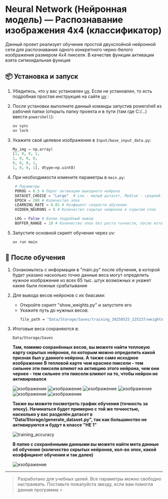 # Neural Network (Нейронная модель) — Распознавание изображения 4x4 (классификатор)

Данный проект реализует обучение простой двухслойной нейронной сети для распознавания одного конкретного черно-белого изображения размером 4x4 пикселя. В качестве функции активации взята сигмоидальная функция

## 📦 Установка и запуск

1. Убедитесь, что у вас установлен [uv](https://github.com/astral-sh/uv). Если не установлен, то есть подробная простая инструкция на сайте [uv](https://docs.astral.sh/uv/getting-started/installation/) :

2. После установки выполните данный команды запустив powershell из рабочей папки (открыть папку проекта и в пути (там где C:/...) ввести `powershell`):
    ```bash
    uv sync
    uv lock
    ```

3. Укажите своё целевое изображение в `Input/base_input_data.py`:
    ```python
    My_img = np.array(
   [1, 0, 0, 1,
    1, 0, 0, 0,
    0, 0, 0, 1,
    1, 0, 0, 1], dtype=np.uint8)
    ```

4. При необходимости измените параметры в `main.py`:
   ```python
    # Параметры
    POROG = 0.5 # Порог активации выходного нейрона
    DATASET_CHOISE = "Large"  # Low - малый датасет, Medium - средний датасет, Large - большой датасет
    EPOCH = 200 # Количество эпох
    LEARNING_RATE = 0.01 # Коэфицент скорости обучения
    HIDDEN_NEURONS = 8 # Количество скрытых нейронов в скрытом слое

    LOG = False # Более подробный вывод
    BUFFER_RANGE = 10 # Количество эпох без роста точности, после которого обучение заканчивается
    ```

5. Запустите основной скрипт обучения через uv:
    ```bash
    uv run main
    ```

## 🧠 После обучения

1. Ознакомьтесь с информации в "main.py" после обучения, в которой будет указано насколько точно данные веса могут определить нужное изображение из всех 65 тыс. штук возможных и укажет какие были ложные срабатывания

2. Для вывода весов нейронов с их биасами:
    - Откройте скрипт "show_weights.py" и запустите его
    - Укажите путь до нужных весов:
        ```bash
        file_path = "Data/Storage/Saves/training_20250525_225237/weights/weights_final_20250525_225237.npz"
        ```
        
 3. Итоговые веса сохраняются в:
    ```
    Data/Storage/Saves
    ```
    **Там, помимо сохранённых весов, вы можете найти тепловую карту скрытых нейронов, по которым можно определить какой признак был у данного нейрона. А также само исходное изображение**
    **В тепловой карте чем краснее пиксели - тем сильнее эти пиксели влияют на активцию этого нейрона, чем они чернее - тем сильнее эти пиксели влияют на то, чтобы нейрон не активировался**


    ![изображение](https://github.com/user-attachments/assets/187ced4b-79af-48e6-888e-d08336ff457a)
    ![изображение](https://github.com/user-attachments/assets/10677779-c546-46f1-bfe6-130929a09c9a)
    ![изображение](https://github.com/user-attachments/assets/d8f503a2-5bc2-41a1-8953-c77a4ac6a429)
    ![изображение](https://github.com/user-attachments/assets/e67e7fd1-c50c-48ca-8e32-9d768e798139)
    ![изображение](https://github.com/user-attachments/assets/91094ebb-0c20-4b9b-a283-a82ff9c192c0)
    ![изображение](https://github.com/user-attachments/assets/003290cf-a9fe-4fb0-bf16-cabad40dacf5)

    **Также вы можете посмотреть график обучения (точность за эпоху). Начинаться будет примерно с той же точностью, насколько у вас разделён датасет в "Data/Storage/generate_dataset.py", так как большинство не активируются и будут в классе "НЕ 1"**
    
    ![training_accuracy](https://github.com/user-attachments/assets/a30d902e-2b7b-4554-b769-a96e7f81e796)

    **В папке с сохранёнными данными вы можете найти мета данные об обучение (количество скрытых нейронов, кол-во эпох, какой коэффициент обучения и так далее)**

    ![изображение](https://github.com/user-attachments/assets/eb68bcef-14e1-4464-9e2f-ed240cc3221e)











---

> Разработано для учебных целей. Все параметры можно свободно настраивать. Поставьте пожалуйста звезду, если вам помогла данная программа ⭐
